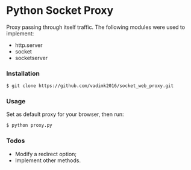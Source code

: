 # Python Socket Proxy
Proxy passing through itself traffic. The following modules were used to implement:
  - http.server
  - socket
  - socketserver
### Installation
```sh
$ git clone https://github.com/vadimk2016/socket_web_proxy.git
```
### Usage
Set as default proxy for your browser, then run:
```sh
$ python proxy.py
```
### Todos
 - Modify a redirect option;
 - Implement other methods.
